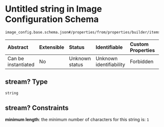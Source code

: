 # Untitled string in Image Configuration Schema

```txt
image_config.base.schema.json#/properties/from/properties/builder/items/properties/stream?
```



| Abstract            | Extensible | Status         | Identifiable            | Custom Properties | Additional Properties | Access Restrictions | Defined In                                                                                      |
| :------------------ | :--------- | :------------- | :---------------------- | :---------------- | :-------------------- | :------------------ | :---------------------------------------------------------------------------------------------- |
| Can be instantiated | No         | Unknown status | Unknown identifiability | Forbidden         | Allowed               | none                | [image\_config.base.schema.json\*](../out/image_config.base.schema.json "open original schema") |

## stream? Type

`string`

## stream? Constraints

**minimum length**: the minimum number of characters for this string is: `1`
